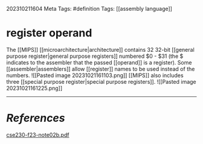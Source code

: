 202310211604
Meta Tags: #definition
Tags: [[assembly language]]

# register operand

The [[MIPS]] [[microarchitecture|architecture]] contains 32 32-bit [[general purpose register|general purpose registers]] numbered $0 - $31 (the $ indicates to the assembler that the passed [[operand]] is a register). Some [[assembler|assemblers]] allow [[register]] names to be used instead of the numbers.
![[Pasted image 20231021161103.png]]
[[MIPS]] also includes three [[special purpose register|special purpose registers]].
![[Pasted image 20231021161225.png]]

---
# *References*
[cse230-f23-note02b.pdf](file:///C:/Users/orang/Documents/ASU/Textbooks/CSE%20230/cse230-f23-note02b.pdf)